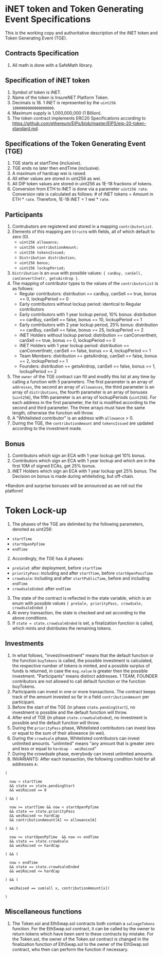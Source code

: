 # iNET token and Token Generating Event Specifications
This is the working copy and authoritative description of the iNET token and Token Generating Event (TGE).

## Contracts Specification
1. All math is done with a SafeMath library.

## Specification of iNET token
1. Symbol of token is iNET.
2. Name of the token is InsureNET Platform Token.
3. Decimals is 18. 1 iNET is represented by the `uint256 1000000000000000000`.
4. Maximum supply is 1,000,000,000 (1 Billion).
5. The token contract implements ERC20 Specifications according to https://github.com/ethereum/EIPs/blob/master/EIPS/eip-20-token-standard.md.


## Specifications of the Token Generating Event (TGE)
1. TGE starts at startTime (inclusive).
2. TGE ends no later then endTime (inclusive).
3. A maximum of hardcap wei is raised.
4. All ether values are stored in uint256 as wei.
5. All DIP token values are stored in uint256 as 1E-18 fractions of tokens.
6. Conversion from ETH to iNET is done via a parameter `uint256 rate`. 
   Conversion rate is calculated as follows: # of iNET tokens = Amount in ETH * `rate`. Therefore, 1E-18 iNET = 1 wei * `rate`.  

## Participants
1. Contrubutors are registered and stored in a mapping `contributorList`.
2. Elements of this mapping are `Struct`s with fields, all of which default to zero (0).
    - `uint256 allowance;`
    - `uint256 contributionAmount;`
    - `uint256 tokensIssued;`
    - `Distribution distribution;`
    - `uint256 bonus;`
    - `uint256 lockupPeriod;`
3. `Distribution` is an `enum` with possible values: `{ canBuy, canSell, canConvertInetr, getsAirdrop }`.
4. The mapping of contributor types to the values of the `contributorList` is as follows:
   - Regular contributors: distribution == canBuy, canSell == true, bonus == 0, lockupPeriod == 0
   - Early contributors without lockup period: identical to Regular contributors
   - Early contributors with 1 year lockup period, 10% bonus: distribution == canBuy, canSell == false, bonus == 10, lockupPeriod == 1
   - Early contributors with 2 year lockup period, 25% bonus: distribution == canBuy, canSell == false, bonus == 25, lockupPeriod == 2
   - iNET Holders without lockup period: distribution == canConvertInetr, canSell == true, bonus == 0, lockupPeriod == 0
   - iNET Holders with 1 year lockup period: distribution == canConvertInetr, canSell == false, bonus == 4, lockupPeriod == 1
   - Team Members: distribution == getsAirdrop, canSell == false, bonus == 2, lockupPeriod == 1
   - Founders: distribution == getsAirdrop, canSell == false, bonus == 1, lockupPeriod == 2
5. The `owner` of the TGE contract can fill and modify this list at any time by calling a function with 5 parameters. 
   The first parameter is an array of `addresses`, 
   the second an array of `allowances`, 
   the third parameter is an array of `distributions`, 
   the fourth parameter is an array of bonuses (`uint256`), 
   the fifth parameter is an array of lockupPeriods (`uint256`). 
   For each address in the first parameter,    the list is modified according to the second and third parameter. 
   The three arrays must have the same length, otherwise the function will throw.
6. A "Whitelisted contributor" is an address with `allowance` > 0.
7. During the TGE, the `contributionAmount` and `tokensIssued` are updated according to the investment made.

## Bonus
1. Contributors which sign an ECA with 1 year lockup get 10% bonus.
2. Contributors which sign an ECA with 1 year lockup and which are in the first 10M of signed ECAs, get 25% bonus.
3. iNET Holders which sign an ECA with 1 year lockup get 25% bonus. The Decision on bonus is made during whitelisting, but off-chain.

*Random and surprise bonuses will be announced as we roll out the platform!

# Token Lock-up
1. The phases of the TGE are delimited by the following parameters, denoted as uint256:
  - `startTime`
  - `startOpenPpTime`
  - `endTime`
2. Accordingly, the TGE has 4 phases:
  - `preSale`t: after deployment, before `startTime`
  - `priorityPass`: including and after `startTime`, before `startOpenPassTime`
  - `crowdsale`: including and after `startPublicTime`, before and including `endTime`
  - `crowdsaleEnded`: after `endTime`
3. The state of the contract is reflected in the state variable, which is an enum with possible values
   `{ preSale, priorityPass, crowdsale, crowdsaleEnded }`
4. At every transaction, the state is checked and set according to the above conditions.
5. If `state = state.crowdsaleEnded` is set, a finalization function is called, which mints and 
   distributes the remaining tokens.

## Investments
1. In what follows, "invest/investment" means that the default function or the function `buyTokens`
   is called, the possible investment is calculated, the respective number of tokens is minted, and 
   a possible surplus of funds is returned, in case the `msg.value` is greater then the possible investment. 
   "Participants" means distinct addresses. 1 TEAM, FOUNDER contributors are not allowed to call default function or the function buyTokens.
2. Participants can invest in one or more transactions. The contract keeps track of the amount invested so far in a field `contributionAmount`
   per participant.
3. Before the start of the TGE (in phase `state.pendingStart`), no investment is possible and the default function will throw.
4. After end of TGE (in phase `state.crowdsaleEnded`), no investment is possible and the default function will throw.
5. During the `priorityPass` phase, Whitelisted contributors can invest less or equal to the sum of their allowance (in wei).
6. During the `crowdsale` phase, Whitelisted contributors can invest unlimited amounts. 
   "unlimited" means "any amount that is greater zero and less or equal to `hardcap - weiRaised`"
7. During the crowdsale phase, everybody can invest unlimited amounts.
8. INVARIANTS: After each transaction, the following condition hold for all addresses `A:`
  
```
(

  now < startTime 
  && state == state.pendingStart 
  && weiRaised == 0

) && ( 
  
  now >= startTime && now < startOpenPpTime  
  && state == state.priorityPass 
  && weiRaised <= hardCap 
  && contributionAmount[A] <= allowance[A]

) && (
  
  now >= startOpenPpTime  && now <= endTime
  && state == state.crowdsale 
  && weiRaised <= hardCap

) && (

  now > endTime
  && state == state.crowdsaleEnded 
  && weiRaised <= hardCap

) && (

  weiRaised == sum(all x, contributionAmount[x])

)
```

## Miscellaneous functions
1. The Token.sol and EthSwap.sol contracts both contain a `salvageTokens` function. For the 
EthSwap.sol contract, it can be called by the owner to return tokens which have been sent to 
these contracts by mistake. For the Token.sol, the owner of the Token.sol contract is 
changed in the finalization function of EthSwap.sol to the owner of the EthSwap.sol contract, who 
then can perform the function if necessary.
